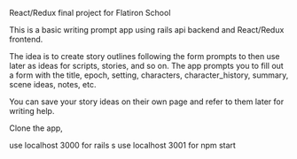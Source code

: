 React/Redux final project for Flatiron School

This is a basic writing prompt app using rails api backend and React/Redux frontend.

The idea is to create story outlines following the form prompts to then use later as ideas for scripts, stories, and so on. The app prompts you to fill out a form with the title, epoch, setting, characters, character_history, summary, scene ideas, notes, etc.

You can save your story ideas on their own page and refer to them later for writing help.

Clone the app,

use localhost 3000 for rails s
use localhost 3001 for npm start
